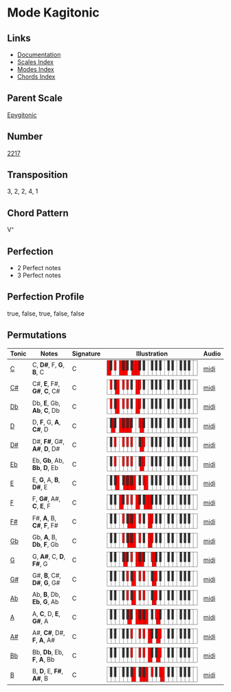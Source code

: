 # Mode Kagitonic

## Links

- [Documentation](README.md)
- [Scales Index](Scales.md)
- [Modes Index](Modes.md)
- [Chords Index](Chords.md)

## Parent Scale

[Epygitonic](ScaleEpygitonic.md)

## Number

[2217](https://ianring.com/musictheory/scales/2217)

## Transposition

3, 2, 2, 4, 1

## Chord Pattern

V⁺

## Perfection

- 2 Perfect notes
- 3 Perfect notes

## Perfection Profile

true, false, true, false, false

## Permutations

| Tonic | Notes | Signature | Illustration | Audio |
|-------|-------|-----------|--------------|-------|
| [C](ModeCNaturalKagitonic.md) | C, **D#**, F, **G**, **B**, C | C | ![CNaturalKagitonic](ModeCNaturalKagitonic.png) | [midi](https://github.com/edipermadi/music/blob/main/docs/ModeCNaturalKagitonic.mid?raw=true) |
| [C#](ModeCSharpKagitonic.md) | C#, **E**, F#, **G#**, **C**, C# | C | ![CSharpKagitonic](ModeCSharpKagitonic.png) | [midi](https://github.com/edipermadi/music/blob/main/docs/ModeCSharpKagitonic.mid?raw=true) |
| [Db](ModeDFlatKagitonic.md) | Db, **E**, Gb, **Ab**, **C**, Db | C | ![DFlatKagitonic](ModeDFlatKagitonic.png) | [midi](https://github.com/edipermadi/music/blob/main/docs/ModeDFlatKagitonic.mid?raw=true) |
| [D](ModeDNaturalKagitonic.md) | D, **F**, G, **A**, **C#**, D | C | ![DNaturalKagitonic](ModeDNaturalKagitonic.png) | [midi](https://github.com/edipermadi/music/blob/main/docs/ModeDNaturalKagitonic.mid?raw=true) |
| [D#](ModeDSharpKagitonic.md) | D#, **F#**, G#, **A#**, **D**, D# | C | ![DSharpKagitonic](ModeDSharpKagitonic.png) | [midi](https://github.com/edipermadi/music/blob/main/docs/ModeDSharpKagitonic.mid?raw=true) |
| [Eb](ModeEFlatKagitonic.md) | Eb, **Gb**, Ab, **Bb**, **D**, Eb | C | ![EFlatKagitonic](ModeEFlatKagitonic.png) | [midi](https://github.com/edipermadi/music/blob/main/docs/ModeEFlatKagitonic.mid?raw=true) |
| [E](ModeENaturalKagitonic.md) | E, **G**, A, **B**, **D#**, E | C | ![ENaturalKagitonic](ModeENaturalKagitonic.png) | [midi](https://github.com/edipermadi/music/blob/main/docs/ModeENaturalKagitonic.mid?raw=true) |
| [F](ModeFNaturalKagitonic.md) | F, **G#**, A#, **C**, **E**, F | C | ![FNaturalKagitonic](ModeFNaturalKagitonic.png) | [midi](https://github.com/edipermadi/music/blob/main/docs/ModeFNaturalKagitonic.mid?raw=true) |
| [F#](ModeFSharpKagitonic.md) | F#, **A**, B, **C#**, **F**, F# | C | ![FSharpKagitonic](ModeFSharpKagitonic.png) | [midi](https://github.com/edipermadi/music/blob/main/docs/ModeFSharpKagitonic.mid?raw=true) |
| [Gb](ModeGFlatKagitonic.md) | Gb, **A**, B, **Db**, **F**, Gb | C | ![GFlatKagitonic](ModeGFlatKagitonic.png) | [midi](https://github.com/edipermadi/music/blob/main/docs/ModeGFlatKagitonic.mid?raw=true) |
| [G](ModeGNaturalKagitonic.md) | G, **A#**, C, **D**, **F#**, G | C | ![GNaturalKagitonic](ModeGNaturalKagitonic.png) | [midi](https://github.com/edipermadi/music/blob/main/docs/ModeGNaturalKagitonic.mid?raw=true) |
| [G#](ModeGSharpKagitonic.md) | G#, **B**, C#, **D#**, **G**, G# | C | ![GSharpKagitonic](ModeGSharpKagitonic.png) | [midi](https://github.com/edipermadi/music/blob/main/docs/ModeGSharpKagitonic.mid?raw=true) |
| [Ab](ModeAFlatKagitonic.md) | Ab, **B**, Db, **Eb**, **G**, Ab | C | ![AFlatKagitonic](ModeAFlatKagitonic.png) | [midi](https://github.com/edipermadi/music/blob/main/docs/ModeAFlatKagitonic.mid?raw=true) |
| [A](ModeANaturalKagitonic.md) | A, **C**, D, **E**, **G#**, A | C | ![ANaturalKagitonic](ModeANaturalKagitonic.png) | [midi](https://github.com/edipermadi/music/blob/main/docs/ModeANaturalKagitonic.mid?raw=true) |
| [A#](ModeASharpKagitonic.md) | A#, **C#**, D#, **F**, **A**, A# | C | ![ASharpKagitonic](ModeASharpKagitonic.png) | [midi](https://github.com/edipermadi/music/blob/main/docs/ModeASharpKagitonic.mid?raw=true) |
| [Bb](ModeBFlatKagitonic.md) | Bb, **Db**, Eb, **F**, **A**, Bb | C | ![BFlatKagitonic](ModeBFlatKagitonic.png) | [midi](https://github.com/edipermadi/music/blob/main/docs/ModeBFlatKagitonic.mid?raw=true) |
| [B](ModeBNaturalKagitonic.md) | B, **D**, E, **F#**, **A#**, B | C | ![BNaturalKagitonic](ModeBNaturalKagitonic.png) | [midi](https://github.com/edipermadi/music/blob/main/docs/ModeBNaturalKagitonic.mid?raw=true) |
